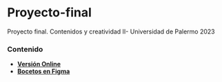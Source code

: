 # Proyecto-final
Proyecto final. Contenidos y creatividad II- Universidad de Palermo 2023

### Contenido
- [**Versión Online**](https://fernandalagiglia.github.io/Proyecto-final/)
- [**Bocetos en Figma**](https://www.figma.com/proto/JnHo3wq5tpXwGy6RFBdmhN/Landing-Page?type=design&node-id=201-230&scaling=contain&page-id=201%3A38)
